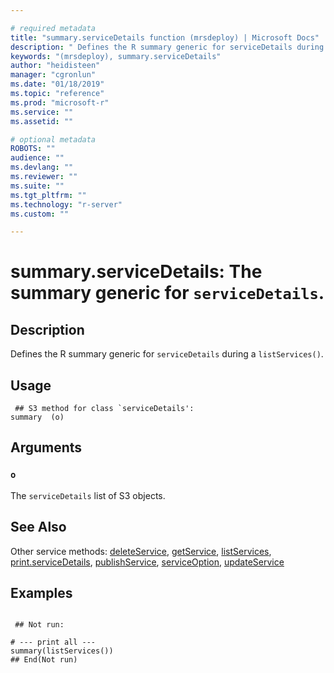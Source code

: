 ```yaml
--- 

# required metadata 
title: "summary.serviceDetails function (mrsdeploy) | Microsoft Docs" 
description: " Defines the R summary generic for serviceDetails during a  listServices(). " 
keywords: "(mrsdeploy), summary.serviceDetails" 
author: "heidisteen" 
manager: "cgronlun" 
ms.date: "01/18/2019" 
ms.topic: "reference" 
ms.prod: "microsoft-r" 
ms.service: "" 
ms.assetid: "" 

# optional metadata 
ROBOTS: "" 
audience: "" 
ms.devlang: "" 
ms.reviewer: "" 
ms.suite: "" 
ms.tgt_pltfrm: "" 
ms.technology: "r-server" 
ms.custom: "" 

--- 
```





 # summary.serviceDetails: The summary generic for `serviceDetails`. 
 ## Description

Defines the R summary generic for `serviceDetails` during a 
`listServices()`.


 ## Usage

```   
 ## S3 method for class `serviceDetails':
summary  (o)

```

 ## Arguments



 ### `o`
 The `serviceDetails` list of S3 objects. 



 ## See Also

Other service methods: [deleteService](deleteService.md),
[getService](getService.md), [listServices](listServices.md),
[print.serviceDetails](print.serviceDetails.md),
[publishService](publishService.md),
[serviceOption](serviceOption.md), [updateService](updateService.md)

 ## Examples

 ```

  ## Not run:

# --- print all ---
summary(listServices())
 ## End(Not run) 
```


